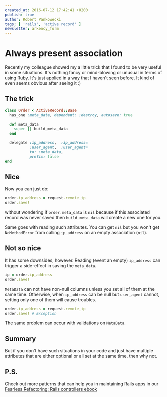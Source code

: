 ```yaml
---
created_at: 2016-07-12 17:42:41 +0200
publish: true
author: Robert Pankowecki
tags: [ 'rails', 'active record' ]
newsletter: arkency_form
---
```


# Always present association

Recently my colleague showed my a little trick
that I found to be very useful in some situations.
It's nothing fancy or mind-blowing or unusual
in terms of using Ruby. It's just applied in a way
that I haven't seen before. It kind of even seems
obvious after seeing it :)

<!-- more -->

## The trick

```ruby
class Order < ActiveRecord::Base
  has_one :meta_data, dependent: :destroy, autosave: true
  
  def meta_data
    super || build_meta_data
  end

  delegate :ip_address,  :ip_address=
           :user_agent,  :user_agent=
           to: :meta_data,
           prefix: false
end
```

## Nice

Now you can just do:

```ruby
order.ip_address = request.remote_ip
order.save!
```

without wondering if `order.meta_data` is `nil` because
if this associated record was never saved then
`build_meta_data` will create a new one for you.

Same goes with reading such attributes. You can get `nil`
but you won't get `NoMethodError` from calling `ip_address`
on an empty association (`nil`).

## Not so nice

It has some downsides, however. Reading (event an empty) `ip_address`
can trigger a side-effect in saving the `meta_data`.

```ruby
ip = order.ip_address
order.save!
```

`MetaData` can not have non-null columns unless you set all of them
at the same time. Otherwise, when
`ip_address` can be null but `user_agent` cannot, setting only
one of them will cause troubles.

```ruby
order.ip_address = request.remote_ip
order.save! # Exception
```

The same problem can occur with validations on `MetaData`.

## Summary

But if you don't have such situations in your code and just have
multiple attributes that are either optional or all set at the
same time, then why not.

## P.S.

Check out more patterns that can help you in maintaining Rails apps in our [Fearless Refactoring: Rails controllers ebook](http://rails-refactoring.com/)
